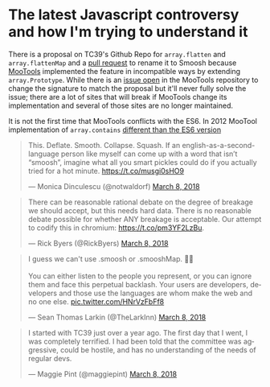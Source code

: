 # The latest Javascript controversy and how I'm trying to understand it

There is a proposal on TC39's Github Repo for `array.flatten` and `array.flattenMap` and a [pull request](https://github.com/tc39/proposal-flatMap/pull/56) to rename it to Smoosh because [MooTools](https://mootools.net) implemented the feature in incompatible ways by extending `array.Prototype`. While there is an [issue open](https://github.com/mootools/mootools-core/issues/2797) in the MooTools repository to change the signature to match the proposal but it'll never fully solve the issue; there are a lot of sites that will break if MooTools change its implementation and several of those sites are no longer maintained.

It is not the first time that MooTools conflicts with the ES6. In 2012 MooTool implementation of `array.contains` [different than the ES6 version](https://github.com/mootools/mootools-core/issues/2402)

<blockquote class="twitter-tweet" data-lang="en"><p lang="en" dir="ltr">This. Deflate. Smooth. Collapse. Squash. If an english-as-a-second-language person like myself can come up with a word that isn’t “smoosh”, imagine what all you smart pickles could do if you actually tried for a hot minute. <a href="https://t.co/musgi0sHO9">https://t.co/musgi0sHO9</a></p>&mdash; Monica Dinculescu (@notwaldorf) <a href="https://twitter.com/notwaldorf/status/971594438068772864?ref_src=twsrc%5Etfw">March 8, 2018</a></blockquote>
<script async src="https://platform.twitter.com/widgets.js" charset="utf-8"></script>

<blockquote class="twitter-tweet" data-lang="en"><p lang="en" dir="ltr">There can be reasonable rational debate on the degree of breakage we should accept, but this needs hard data.  There is no reasonable debate possible for whether ANY breakage is acceptable.  Our attempt to codify this in chromium: <a href="https://t.co/pm3YF2LzBu">https://t.co/pm3YF2LzBu</a>.</p>&mdash; Rick Byers (@RickByers) <a href="https://twitter.com/RickByers/status/971609099124146177?ref_src=twsrc%5Etfw">March 8, 2018</a></blockquote>
<script async src="https://platform.twitter.com/widgets.js" charset="utf-8"></script>

<blockquote class="twitter-tweet" data-lang="en"><p lang="en" dir="ltr">I guess we can&#39;t use .smoosh or .smooshMap. 🤷‍♂️<br><br>You can either listen to the people you represent, or you can ignore them and face this perpetual backlash. Your users are developers, developers and those use the languages are whom make the web and no one else. <a href="https://t.co/HNrVzFbFf8">pic.twitter.com/HNrVzFbFf8</a></p>&mdash; Sean Thomas Larkin (@TheLarkInn) <a href="https://twitter.com/TheLarkInn/status/971574506694168576?ref_src=twsrc%5Etfw">March 8, 2018</a></blockquote>
<script async src="https://platform.twitter.com/widgets.js" charset="utf-8"></script>

<blockquote class="twitter-tweet" data-lang="en"><p lang="en" dir="ltr">I started with TC39 just over a year ago. The first day that I went, I was completely terrified. I had been told that the committee was aggressive, could be hostile, and has no understanding of the needs of regular devs.</p>&mdash; Maggie Pint (@maggiepint) <a href="https://twitter.com/maggiepint/status/971801704801886209?ref_src=twsrc%5Etfw">March 8, 2018</a></blockquote>
<script async src="https://platform.twitter.com/widgets.js" charset="utf-8"></script>
